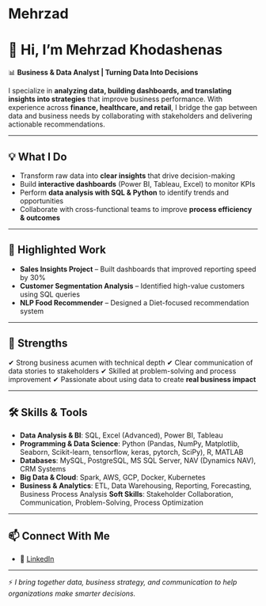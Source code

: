 # Mehrzad

# 👋 Hi, I’m Mehrzad Khodashenas

📊 **Business & Data Analyst | Turning Data Into Decisions**

I specialize in **analyzing data, building dashboards, and translating insights into strategies** that improve business performance. With experience across **finance, healthcare, and retail**, I bridge the gap between data and business needs by collaborating with stakeholders and delivering actionable recommendations.

---

## 💡 What I Do

* Transform raw data into **clear insights** that drive decision-making
* Build **interactive dashboards** (Power BI, Tableau, Excel) to monitor KPIs
* Perform **data analysis with SQL & Python** to identify trends and opportunities
* Collaborate with cross-functional teams to improve **process efficiency & outcomes**

---

## 📂 Highlighted Work

* **Sales Insights Project** – Built dashboards that improved reporting speed by 30%
* **Customer Segmentation Analysis** – Identified high-value customers using SQL queries
* **NLP Food Recommender** – Designed a Diet-focused recommendation system

---

## 🌟 Strengths

✔ Strong business acumen with technical depth
✔ Clear communication of data stories to stakeholders
✔ Skilled at problem-solving and process improvement
✔ Passionate about using data to create **real business impact**

---

## 🛠️ Skills & Tools

* **Data Analysis & BI**: SQL, Excel (Advanced), Power BI, Tableau
* **Programming & Data Science**: Python (Pandas, NumPy, Matplotlib, Seaborn, Scikit-learn, tensorflow, keras, pytorch, SciPy), R, MATLAB
* **Databases**: MySQL, PostgreSQL, MS SQL Server, NAV (Dynamics NAV), CRM Systems
* **Big Data & Cloud**: Spark, AWS, GCP, Docker, Kubernetes
* **Business & Analytics**: ETL, Data Warehousing, Reporting, Forecasting, Business Process Analysis
**Soft Skills**: Stakeholder Collaboration, Communication, Problem-Solving, Process Optimization

---

## 📫 Connect With Me

* 💼 [LinkedIn](#)

---

⚡ *I bring together data, business strategy, and communication to help organizations make smarter decisions.*
